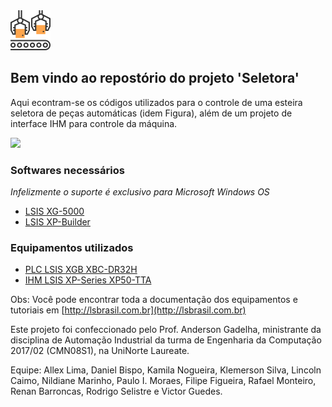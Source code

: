 <img src="https://github.com/allexlima/SeletoraRepo/blob/master/imgs/icon.png?raw=true" width=64>

## Bem vindo ao repostório do projeto 'Seletora'

Aqui econtram-se os códigos utilizados para o controle de uma esteira seletora de peças automáticas (idem Figura), além de um projeto de interface IHM para controle da máquina.

![](https://github.com/allexlima/SeletoraRepo/blob/master/imgs/m00.png?raw=true)

### Softwares necessários
_Infelizmente o suporte é exclusivo para Microsoft Windows OS_

- [LSIS XG-5000](http://www.lsis.com/support/download/detail.aspx?c=3386)
- [LSIS XP-Builder](http://www.lsis.com/support/download/detail.aspx?c=3190)

### Equipamentos utilizados
- [PLC LSIS XGB XBC-DR32H](http://www.tecnolog.ind.br/clp-controladores-log-programaveis/437-clp-xgb-xbc-xbm-xec-ls-industrial-systems-lg.html)
- [IHM LSIS XP-Series XP50-TTA](https://www.google.com.br/search?rlz=1C1CHBD_enBR769BR769&biw=1366&bih=672&tbm=isch&sa=1&ei=qDb_WbbSEYSZwgTu6YqoAQ&q=IHM+XP-Series+XP50-TTA&oq=IHM+XP-Series+XP50-TTA&gs_l=psy-ab.3...223989.238436.0.238690.24.23.1.0.0.0.239.2288.0j13j1.14.0....0...1.1.64.psy-ab..9.3.521...0.0.SJeOwFd7LIQ#imgrc=CH-KBqbdV-xySM:)

Obs: Você pode encontrar toda a documentação dos equipamentos e tutoriais em [http://lsbrasil.com.br](http://lsbrasil.com.br)

Este projeto foi confeccionado pelo Prof. Anderson Gadelha, ministrante da disciplina de Automação Industrial da turma de Engenharia da Computação 2017/02 (CMN08S1), na UniNorte Laureate.

Equipe: Allex Lima, Daniel Bispo, Kamila Nogueira, Klemerson Silva, Lincoln Caimo, Nildiane Marinho, Paulo I. Moraes, Filipe Figueira, Rafael Monteiro, Renan Barroncas, Rodrigo Selistre e Victor Guedes.  
